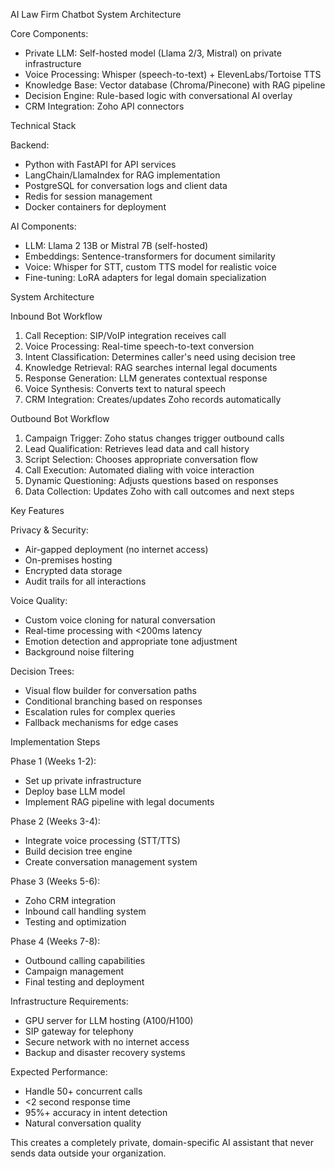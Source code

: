 AI Law Firm Chatbot System Architecture

Core Components:

- Private LLM: Self-hosted model (Llama 2/3, Mistral) on private infrastructure
- Voice Processing: Whisper (speech-to-text) + ElevenLabs/Tortoise TTS
- Knowledge Base: Vector database (Chroma/Pinecone) with RAG pipeline
- Decision Engine: Rule-based logic with conversational AI overlay
- CRM Integration: Zoho API connectors

Technical Stack

Backend:

- Python with FastAPI for API services
- LangChain/LlamaIndex for RAG implementation
- PostgreSQL for conversation logs and client data
- Redis for session management
- Docker containers for deployment

AI Components:

- LLM: Llama 2 13B or Mistral 7B (self-hosted)
- Embeddings: Sentence-transformers for document similarity
- Voice: Whisper for STT, custom TTS model for realistic voice
- Fine-tuning: LoRA adapters for legal domain specialization

System Architecture

Inbound Bot Workflow

1. Call Reception: SIP/VoIP integration receives call
2. Voice Processing: Real-time speech-to-text conversion
3. Intent Classification: Determines caller's need using decision tree
4. Knowledge Retrieval: RAG searches internal legal documents
5. Response Generation: LLM generates contextual response
6. Voice Synthesis: Converts text to natural speech
7. CRM Integration: Creates/updates Zoho records automatically

Outbound Bot Workflow

1. Campaign Trigger: Zoho status changes trigger outbound calls
2. Lead Qualification: Retrieves lead data and call history
3. Script Selection: Chooses appropriate conversation flow
4. Call Execution: Automated dialing with voice interaction
5. Dynamic Questioning: Adjusts questions based on responses
6. Data Collection: Updates Zoho with call outcomes and next steps

Key Features

Privacy & Security:

- Air-gapped deployment (no internet access)
- On-premises hosting
- Encrypted data storage
- Audit trails for all interactions

Voice Quality:

- Custom voice cloning for natural conversation
- Real-time processing with <200ms latency
- Emotion detection and appropriate tone adjustment
- Background noise filtering

Decision Trees:

- Visual flow builder for conversation paths
- Conditional branching based on responses
- Escalation rules for complex queries
- Fallback mechanisms for edge cases

Implementation Steps

Phase 1 (Weeks 1-2):

- Set up private infrastructure
- Deploy base LLM model
- Implement RAG pipeline with legal documents

Phase 2 (Weeks 3-4):

- Integrate voice processing (STT/TTS)
- Build decision tree engine
- Create conversation management system

Phase 3 (Weeks 5-6):

- Zoho CRM integration
- Inbound call handling system
- Testing and optimization

Phase 4 (Weeks 7-8):

- Outbound calling capabilities
- Campaign management
- Final testing and deployment

Infrastructure Requirements:

- GPU server for LLM hosting (A100/H100)
- SIP gateway for telephony
- Secure network with no internet access
- Backup and disaster recovery systems

Expected Performance:

- Handle 50+ concurrent calls
- <2 second response time
- 95%+ accuracy in intent detection
- Natural conversation quality

This creates a completely private, domain-specific AI assistant that never sends data outside your
organization.
